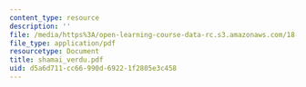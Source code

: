 ```yaml
---
content_type: resource
description: ''
file: /media/https%3A/open-learning-course-data-rc.s3.amazonaws.com/18-996-random-matrix-theory-and-its-applications-spring-2004/d5a6d711cc66990d69221f2805e3c458_shamai_verdu.pdf
file_type: application/pdf
resourcetype: Document
title: shamai_verdu.pdf
uid: d5a6d711-cc66-990d-6922-1f2805e3c458
---
```

